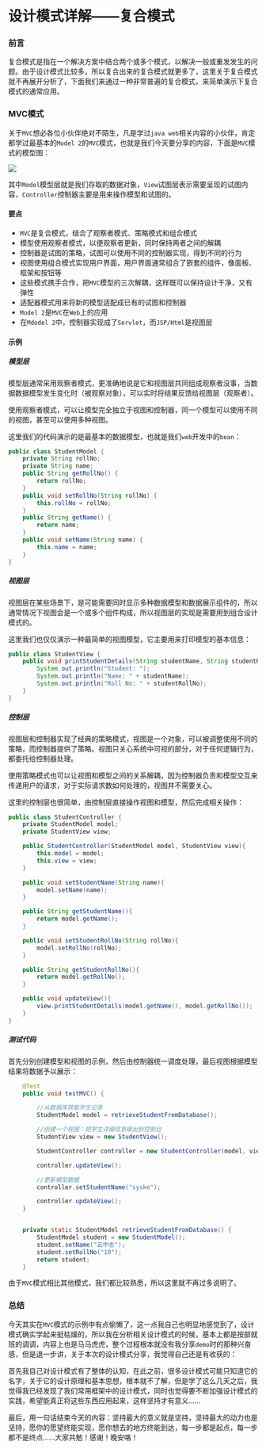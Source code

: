 # 设计模式详解——复合模式

### 前言

复合模式是指在一个解决方案中结合两个或多个模式，以解决一般或重发发生的问题。由于设计模式比较多，所以复合出来的复合模式就更多了，这里关于复合模式就不再展开分析了，下面我们来通过一种非常普遍的复合模式，来简单演示下复合模式的通常应用。



### MVC模式

关于`MVC`想必各位小伙伴绝对不陌生，凡是学过`java web`相关内容的小伙伴，肯定都学过最基本的`Model 2`的`MVC`模式，也就是我们今天要分享的内容，下面是`MVC`模式的模型图：

![](
https://syske-pic-bed.oss-cn-hangzhou.aliyuncs.com/imgs/images/20211021131712.png)

其中`Model`模型层就是我们存取的数据对象，`View`试图层表示需要呈现的试图内容，`Controller`控制器主要是用来操作模型和试图的。

#### 要点

- `MVC`是复合模式，结合了观察者模式、策略模式和组合模式
- 模型使用观察者模式，以便观察者更新，同时保持两者之间的解耦
- 控制器是试图的策略，试图可以使用不同的控制器实现，得到不同的行为
- 视图使用组合模式实现用户界面，用户界面通常组合了嵌套的组件，像面板、框架和按钮等
- 这些模式携手合作，把`MVC`模型的三次解耦，这样既可以保持设计干净，又有弹性
- 适配器模式用来将新的模型适配成已有的试图和控制器
- `Model 2`是`MVC`在`Web`上的应用
- 在`Mdodel 2`中，控制器实现成了`Servlet`，而`JSP/Html`是视图层

#### 示例

##### 模型层

模型层通常采用观察者模式，更准确地说是它和视图层共同组成观察者没事，当数据数据模型发生变化时（被观察对象），可以实时将结果反馈给视图层（观察者）。

使用观察者模式，可以让模型完全独立于视图和控制器，同一个模型可以使用不同的视图，甚至可以使用多种视图。

这里我们的代码演示的是最基本的数据模型，也就是我们`web`开发中的`bean`：

```java
public class StudentModel {
    private String rollNo;
    private String name;
    public String getRollNo() {
        return rollNo;
    }
    public void setRollNo(String rollNo) {
        this.rollNo = rollNo;
    }
    public String getName() {
        return name;
    }
    public void setName(String name) {
        this.name = name;
    }
}
```

##### 视图层

视图层在某些场景下，是可能需要同时显示多种数据模型和数据展示组件的，所以通常情况下视图会是一个或多个组件构成，所以视图层的实现是需要用到组合设计模式的。

这里我们也仅仅演示一种最简单的视图模型，它主要用来打印模型的基本信息：

```java
public class StudentView {
    public void printStudentDetails(String studentName, String studentRollNo){
        System.out.println("Student: ");
        System.out.println("Name: " + studentName);
        System.out.println("Roll No: " + studentRollNo);
    }
}
```

##### 控制层

视图层和控制器实现了经典的策略模式，视图是一个对象，可以被调整使用不同的策略，而控制器提供了策略。视图只关心系统中可视的部分，对于任何逻辑行为，都委托给控制器处理。

使用策略模式也可以让视图和模型之间的关系解耦，因为控制器负责和模型交互来传递用户的请求，对于实际请求数如何处理的，视图并不需要关心。

这里的控制层也很简单，由控制层直接操作视图和模型，然后完成相关操作：

```java
public class StudentController {
    private StudentModel model;
    private StudentView view;

    public StudentController(StudentModel model, StudentView view){
        this.model = model;
        this.view = view;
    }

    public void setStudentName(String name){
        model.setName(name);
    }

    public String getStudentName(){
        return model.getName();
    }

    public void setStudentRollNo(String rollNo){
        model.setRollNo(rollNo);
    }

    public String getStudentRollNo(){
        return model.getRollNo();
    }

    public void updateView(){
        view.printStudentDetails(model.getName(), model.getRollNo());
    }
}
```

##### 测试代码

首先分别创建模型和视图的示例，然后由控制器统一调度处理，最后视图根据模型结果将数据予以展示：

```java
	@Test
    public void testMVC() {

        //从数据库获取学生记录
        StudentModel model = retrieveStudentFromDatabase();

        //创建一个视图：把学生详细信息输出到控制台
        StudentView view = new StudentView();

        StudentController controller = new StudentController(model, view);

        controller.updateView();

        //更新模型数据
        controller.setStudentName("syske");

        controller.updateView();
    }


    private static StudentModel retrieveStudentFromDatabase() {
        StudentModel student = new StudentModel();
        student.setName("云中志");
        student.setRollNo("10");
        return student;
    }
```

由于`MVC`模式相比其他模式，我们都比较熟悉，所以这里就不再过多说明了。

### 总结

今天其实在`MVC`模式的示例中有点偷懒了，这一点我自己也明显地感觉到了，设计模式确实学起来挺枯燥的，所以我在分析相关设计模式的时候，基本上都是按部就班的调调，内容上也是马马虎虎，整个过程根本就没有我分享`demo`时的那种兴奋感，但是退一步讲，关于本次的设计模式分享，我觉得自己还是有收获的：

首先我自己对设计模式有了整体的认知，在此之前，很多设计模式可能只知道它的名字，关于它的设计原理和基本思想，根本就不了解，但是学了这么几天之后，我觉得我已经发现了我们常用框架中的设计模式，同时也觉得要不断加强设计模式的实践，希望能真正将这些东西应用起来，这样坚持才有意义……

最后，用一句话结束今天的内容：坚持最大的意义就是坚持，坚持最大的动力也是坚持，愿你的愿望终能实现，愿你想去的地方终能到达，每一步都是起点，每一步都不是终点……大家共勉！感谢！晚安咯！